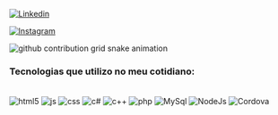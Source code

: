 

[![Linkedin]([https://img.shields.io/badge/LinkedIn-0077B5?style=for-the-badge&logo=linkedin&logoColor=white)](https://www.linkedin.com/in/luan-henrique-64261b272/](https://www.linkedin.com/in/victor-emmanuel-lima-da-silva-b34350276/))

[![Instagram]([https://img.shields.io/badge/Instagram-E4405F?style=for-the-badge&logo=instagram&logoColor=white)](https://www.instagram.com/kirito_dr4gon/](https://www.instagram.com/victor._.lima013))

<picture>
  <source
    media="(prefers-color-scheme: dark)"
    srcset="https://raw.githubusercontent.com/victoremmanuel8/snk/output/github-contribution-grid-snake-dark.svg"/>
  <source
    media="(prefers-color-scheme: light)"
    srcset="https://raw.githubusercontent.com/victoremmanuel8/snk/output/github-contribution-grid-snake.svg"/>
  <img
    alt="github contribution grid snake animation"
    src="https://raw.githubusercontent.com/victoremmanuel8/snk/output/github-contribution-grid-snake.svg"
  />
</picture>




### Tecnologias que utilizo no meu cotidiano:
<div style="display: inline_block"><br/>
  <img align="center" alt= "html5" src="https://img.shields.io/badge/HTML5-E34F26?style=for-the-badge&logo=html5&logoColor=white"/>
  <img align="center" alt= "js" src="https://img.shields.io/badge/JavaScript-F7DF1E?style=for-the-badge&logo=javascript&logoColor=black"/>
  <img align="center" alt= "css" src="https://img.shields.io/badge/CSS-237?&style=for-the-badge&logo=css3&logoColor=white"/>
  <img align="center" alt= "c#" src="https://img.shields.io/badge/C%23-239120?style=for-the-badge&logo=c-sharp&logoColor=white"/>
  <img align="center" alt= "c++" src="https://img.shields.io/badge/C%2B%2B-00599C?style=for-the-badge&logo=c%2B%2B&logoColor=white"/>
  <img align="center" alt= "php" src="https://img.shields.io/badge/PHP-777BB4?style=for-the-badge&logo=php&logoColor=white"/>
  <img align="center" alt= "MySql" src="https://img.shields.io/badge/MySQL-00000F?style=for-the-badge&logo=mysql&logoColor=white"/>
  <img align="center" alt="NodeJs" src="https://img.shields.io/badge/Node.js-43853D?style=for-the-badge&logo=node.js&logoColor=white"/>
  <img align="center" alt= "Cordova" src="https://img.shields.io/badge/Cordova-35434F?style=for-the-badge&logo=apache-cordova&logoColor=E8E8E8"/></br>
</div><br>

